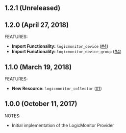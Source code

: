 ## 1.2.1 (Unreleased)
## 1.2.0 (April 27, 2018)

FEATURES:
* **Import Functionality:** `logicmonitor_device` ([#4](https://github.com/terraform-providers/terraform-provider-logicmonitor/issues/4))
* **Import Functionality:** `logicmonitor_device_group` ([#4](https://github.com/terraform-providers/terraform-provider-logicmonitor/issues/4))

## 1.1.0 (March 19, 2018)

FEATURES:
* **New Resource:** `logicmonitor_collector` ([#1](https://github.com/terraform-providers/terraform-provider-logicmonitor/issues/1))

## 1.0.0 (October 11, 2017)

NOTES:

* Initial implementation of the LogicMonitor Provider
